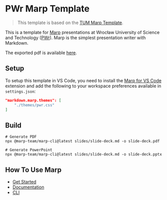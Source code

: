 # PWr Marp Template

> This template is based on the [TUM Marp Template](https://github.com/hofbi/tum-marp-template).

This is a template for [Marp](https://marp.app/) presentations at Wrocław University of Science and Technology ([PWr](https://pwr.edu.pl/)). Marp is the simplest presentation writer with Markdown.

The exported pdf is available [here](slide-deck.pdf).

## Setup

To setup this template in VS Code, you need to install the [Marp for VS Code](https://marketplace.visualstudio.com/items?itemName=marp-team.marp-vscode) extension and add the following to your workspace preferences available in `settings.json`:

```json
"markdown.marp.themes": [
    "./themes/pwr.css"
]
```

## Build

```shell
# Generate PDF
npx @marp-team/marp-cli@latest slides/slide-deck.md -o slide-deck.pdf

# Generate PowerPoint
npx @marp-team/marp-cli@latest slides/slide-deck.md -o slide-deck.pptx
```

## How To Use Marp

- [Get Started](https://github.com/marp-team/marp)
- [Documentation](https://marpit.marp.app/)
- [CLI](https://github.com/marp-team/marp-cli)
